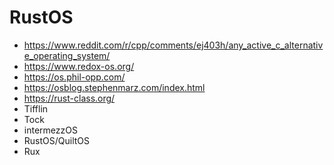 # RustOS

- https://www.reddit.com/r/cpp/comments/ej403h/any_active_c_alternative_operating_system/
- https://www.redox-os.org/
- https://os.phil-opp.com/
- https://osblog.stephenmarz.com/index.html
- https://rust-class.org/
- Tifflin
- Tock
- intermezzOS
- RustOS/QuiltOS
- Rux